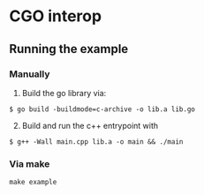 # CGO interop

## Running the example

### Manually

1. Build the go library via:

```terminal
$ go build -buildmode=c-archive -o lib.a lib.go
```

2. Build and run the c++ entrypoint with

```terminal
$ g++ -Wall main.cpp lib.a -o main && ./main
```

### Via make

```
make example
```
